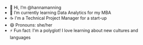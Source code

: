- 👋 Hi, I’m @hannamanning
- 🌱 I’m currently learning Data Analytics for my MBA
- ☕ I'm a Technical Project Manager for a start-up
- 😄 Pronouns: she/her
- ⚡ Fun fact: I'm a polyglot! I love learning about new cultures and languages

<!---
hannamanning/hannamanning is a ✨ special ✨ repository because its `README.md` (this file) appears on your GitHub profile.
You can click the Preview link to take a look at your changes.
--->
